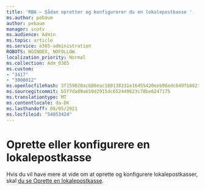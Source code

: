 ```yaml
---
title: 'RBA – Sådan opretter og konfigurerer du en lokalepostkasse '
ms.author: pebaum
author: pebaum
manager: scotv
ms.audience: Admin
ms.topic: article
ms.service: o365-administration
ROBOTS: NOINDEX, NOFOLLOW
localization_priority: Normal
ms.collection: Adm_O365
ms.custom:
- "3417"
- "3800012"
ms.openlocfilehash: 3f159020ac608eac169138231e16455420eeb96edc849fb882fd748a34bf6965
ms.sourcegitcommit: b5f7da89a650d2915dc652449623c78be6247175
ms.translationtype: MT
ms.contentlocale: da-DK
ms.lasthandoff: 08/05/2021
ms.locfileid: "54053424"
---
```

# <a name="create-or-configure-a-room-mailbox"></a>Oprette eller konfigurere en lokalepostkasse

Hvis du vil have mere at vide om at oprette og konfigurere lokalepostkasser, skal [du se Oprette en lokalepostkasse](https://docs.microsoft.com/exchange/recipients/room-mailboxes?view=exchserver-2019#create-a-room-mailbox).